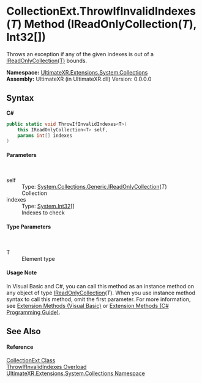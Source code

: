 # CollectionExt.ThrowIfInvalidIndexes(*T*) Method (IReadOnlyCollection(*T*), Int32[])
 

Throws an exception if any of the given indexes is out of a <a href="https://docs.microsoft.com/dotnet/api/system.collections.generic.ireadonlycollection-1" target="_blank" rel="noopener noreferrer">IReadOnlyCollection(T)</a> bounds.

**Namespace:**&nbsp;<a href="N_UltimateXR_Extensions_System_Collections">UltimateXR.Extensions.System.Collections</a><br />**Assembly:**&nbsp;UltimateXR (in UltimateXR.dll) Version: 0.0.0.0

## Syntax

**C#**<br />
``` C#
public static void ThrowIfInvalidIndexes<T>(
	this IReadOnlyCollection<T> self,
	params int[] indexes
)

```


#### Parameters
&nbsp;<dl><dt>self</dt><dd>Type: <a href="https://docs.microsoft.com/dotnet/api/system.collections.generic.ireadonlycollection-1" target="_blank" rel="noopener noreferrer">System.Collections.Generic.IReadOnlyCollection</a>(*T*)<br />Collection</dd><dt>indexes</dt><dd>Type: <a href="https://docs.microsoft.com/dotnet/api/system.int32" target="_blank" rel="noopener noreferrer">System.Int32</a>[]<br />Indexes to check</dd></dl>

#### Type Parameters
&nbsp;<dl><dt>T</dt><dd>Element type</dd></dl>

#### Usage Note
In Visual Basic and C#, you can call this method as an instance method on any object of type <a href="https://docs.microsoft.com/dotnet/api/system.collections.generic.ireadonlycollection-1" target="_blank" rel="noopener noreferrer">IReadOnlyCollection</a>(*T*). When you use instance method syntax to call this method, omit the first parameter. For more information, see <a href="https://docs.microsoft.com/dotnet/visual-basic/programming-guide/language-features/procedures/extension-methods" target="_blank" rel="noopener noreferrer">Extension Methods (Visual Basic)</a> or <a href="https://docs.microsoft.com/dotnet/csharp/programming-guide/classes-and-structs/extension-methods" target="_blank" rel="noopener noreferrer">Extension Methods (C# Programming Guide)</a>.

## See Also


#### Reference
<a href="T_UltimateXR_Extensions_System_Collections_CollectionExt">CollectionExt Class</a><br /><a href="Overload_UltimateXR_Extensions_System_Collections_CollectionExt_ThrowIfInvalidIndexes">ThrowIfInvalidIndexes Overload</a><br /><a href="N_UltimateXR_Extensions_System_Collections">UltimateXR.Extensions.System.Collections Namespace</a><br />